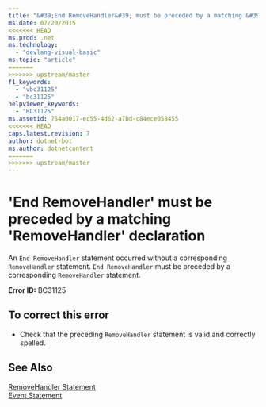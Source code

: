 ```yaml
---
title: "&#39;End RemoveHandler&#39; must be preceded by a matching &#39;RemoveHandler&#39; declaration"
ms.date: 07/20/2015
<<<<<<< HEAD
ms.prod: .net
ms.technology: 
  - "devlang-visual-basic"
ms.topic: "article"
=======
>>>>>>> upstream/master
f1_keywords: 
  - "vbc31125"
  - "bc31125"
helpviewer_keywords: 
  - "BC31125"
ms.assetid: 754a0017-ec55-4d62-a7bd-c84ece058455
<<<<<<< HEAD
caps.latest.revision: 7
author: dotnet-bot
ms.author: dotnetcontent
=======
>>>>>>> upstream/master
---
```

# &#39;End RemoveHandler&#39; must be preceded by a matching &#39;RemoveHandler&#39; declaration
An `End RemoveHandler` statement occurred without a corresponding `RemoveHandler` statement. `End RemoveHandler` must be preceded by a corresponding `RemoveHandler` statement.  
  
 **Error ID:** BC31125  
  
## To correct this error  
  
-   Check that the preceding `RemoveHandler` statement is valid and correctly spelled.  
  
## See Also  
 [RemoveHandler Statement](../../visual-basic/language-reference/statements/removehandler-statement.md)  
 [Event Statement](../../visual-basic/language-reference/statements/event-statement.md)
